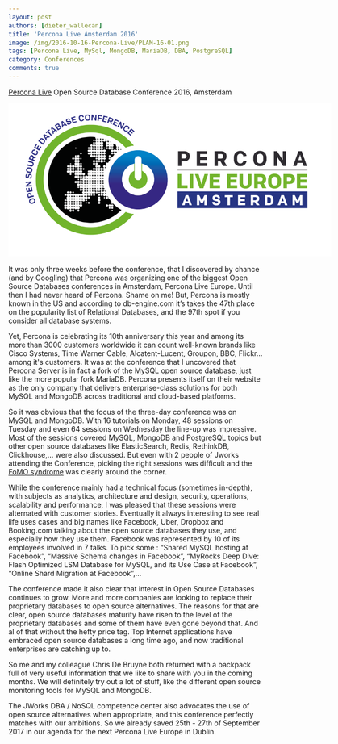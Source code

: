 ```yaml
---
layout: post
authors: [dieter_wallecan]
title: 'Percona Live Amsterdam 2016'
image: /img/2016-10-16-Percona-Live/PLAM-16-01.png
tags: [Percona Live, MySql, MongoDB, MariaDB, DBA, PostgreSQL]
category: Conferences
comments: true
---
```


[Percona Live](https://www.percona.com/live/plam16/) Open Source Database Conference 2016, Amsterdam

<p style="text-align: center;">
  <img style="max-width: 640px;" alt="Percona Live Amsterdam Logo" src="/img/2016-10-16-Percona-Live/PLAM-16-01.png">
</p>

It was only three weeks before the conference, that I discovered by chance (and by Googling) that Percona was organizing one of the biggest Open Source Databases conferences in Amsterdam, Percona Live Europe.  Until then I had never heard of Percona.  Shame on me! But, Percona is mostly known in the US and according to db-engine.com it’s takes the 47th  place on the popularity list of Relational Databases, and the 97th spot if you consider all database systems. 

Yet, Percona is celebrating its 10th anniversary this year and among its more than 3000 customers worldwide it can count well-known brands like Cisco Systems, Time Warner Cable, Alcatent-Lucent, Groupon, BBC, Flickr... among  it's customers. It was at the conference that I uncovered that Percona Server is in fact a fork of the MySQL open source database, just like the more popular fork MariaDB. Percona presents itself on their website as the only company that delivers enterprise-class solutions for both MySQL and MongoDB across traditional and cloud-based platforms. 

So it was obvious that the focus of the three-day conference was on MySQL and MongoDB.  With 16 tutorials on Monday, 48 sessions on Tuesday and even 64 sessions on Wednesday the line-up was impressive. Most of the sessions covered MySQL, MongoDB and PostgreSQL topics but other open source databases like ElasticSearch, Redis, RethinkDB, Clickhouse,… were also discussed. But even with 2 people of Jworks attending the Conference, picking the right sessions was difficult and the [FoMO syndrome](https://en.wikipedia.org/wiki/Fear_of_missing_out) was clearly around the corner. 


While the conference mainly had a technical focus (sometimes in-depth), with subjects as analytics, architecture and design, security, operations, scalability and performance, I was pleased that these sessions were alternated with customer stories. Eventually it always interesting to see real life uses cases and big names like Facebook, Uber, Dropbox and Booking.com talking about the open source databases they use, and especially how they use them. Facebook was represented by 10 of its employees involved in 7 talks. To pick some : “Shared MySQL hosting at Facebook”, “Massive Schema changes in Facebook”, “MyRocks Deep Dive: Flash Optimized LSM Database for MySQL, and its Use Case at Facebook”, “Online Shard Migration at Facebook”,…

The conference made it also clear that interest in Open Source Databases continues to grow. More and more companies are looking to replace their proprietary databases to open source alternatives. The reasons for that are clear, open source databases maturity have risen to the level of the proprietary databases and some of them have even gone beyond that. And al of that without the hefty price tag.  Top Internet applications have embraced open source databases a long time ago, and now traditional enterprises are catching up to.

So me and my colleague Chris De Bruyne both returned with a backpack full of very useful information that we like to share with you in the coming months. We will definitely try out a lot of stuff, like the different open source monitoring tools for MySQL and MongoDB. 

The JWorks DBA / NoSQL competence center also advocates the use of open source alternatives when appropriate, and this conference perfectly matches with our ambitions. So we already saved 25th - 27th of September 2017 in our agenda for the next Percona Live Europe in Dublin.
 







